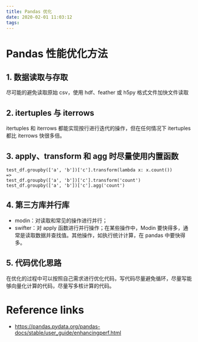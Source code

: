 ```yaml
---
title: Pandas 优化
date: 2020-02-01 11:03:12
tags:
---
```


# Pandas 性能优化方法

## 1. 数据读取与存取

尽可能的避免读取原始 csv，使用 hdf、feather 或 h5py 格式文件加快文件读取

## 2. itertuples 与 iterrows

itertuples 和 iterrows 都能实现按行进行迭代的操作，但在任何情况下 itertuples 都比 iterrows 快很多倍。

## 3. apply、transform 和 agg 时尽量使用内置函数

```
test_df.groupby(['a', 'b'])['c'].transform(lambda x: x.count())
=>
test_df.groupby(['a', 'b'])['c'].transform('count')
test_df.groupby(['a', 'b'])['c'].agg('count')
```

## 4. 第三方库并行库

- modin：对读取和常见的操作进行并行；
- swifter：对 apply 函数进行并行操作；在某些操作中，Modin 要快得多，通常是读取数据并查找值。其他操作，如执行统计计算，在 pandas 中要快得多。

## 5. 代码优化思路

在优化的过程中可以按照自己需求进行优化代码，写代码尽量避免循环，尽量写能够向量化计算的代码，尽量写多核计算的代码。

# Reference links

- https://pandas.pydata.org/pandas-docs/stable/user_guide/enhancingperf.html

